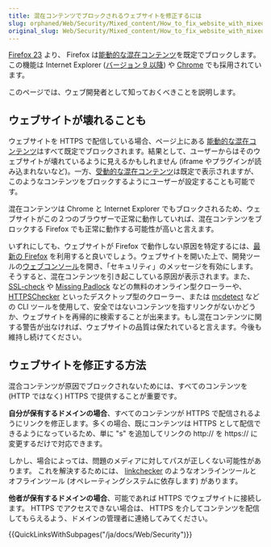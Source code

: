 ```yaml
---
title: 混在コンテンツでブロックされるウェブサイトを修正するには
slug: orphaned/Web/Security/Mixed_content/How_to_fix_website_with_mixed_content
original_slug: Web/Security/Mixed_content/How_to_fix_website_with_mixed_content
---
```


[Firefox 23](/ja/docs/Mozilla/Firefox/Releases/23) より、 Firefox は[能動的な混在コンテンツ](/ja/docs/Security/MixedContent#Mixed_active_content)を既定でブロックします。この機能は Internet Explorer ([バージョン 9 以降](http://blogs.msdn.com/b/ie/archive/2011/06/23/internet-explorer-9-security-part-4-protecting-consumers-from-malicious-mixed-content.aspx)) や [Chrome](https://security.googleblog.com/2011/06/trying-to-end-mixed-scripting.html?m=1) でも採用されています。

このページでは、ウェブ開発者として知っておくべきことを説明します。

## ウェブサイトが壊れることも

ウェブサイトを HTTPS で配信している場合、ページ上にある [能動的な混在コンテンツ](/ja/docs/Security/MixedContent#Mixed_active_content)はすべて既定でブロックされます。結果として、ユーザーからはそのウェブサイトが壊れているように見えるかもしれません (iframe やプラグインが読み込まれないなど)。一方、[受動的な混在コンテンツ](/ja/docs/Security/MixedContent#Mixed_passive.2Fdisplay_content)は既定で表示されますが、このようなコンテンツをブロックするようにユーザーが設定することも可能です。

混在コンテンツは Chrome と Internet Explorer でもブロックされるため、ウェブサイトがこの２つのブラウザーで正常に動作していれば、混在コンテンツをブロックする Firefox でも正常に動作する可能性が高いと言えます。

いずれにしても、ウェブサイトが Firefox で動作しない原因を特定するには、[最新の Firefox](https://www.mozilla.org/ja/firefox) を利用すると良いでしょう。ウェブサイトを開いた上で、開発ツールの[ウェブコンソール](/ja/docs/Tools/Web_Console)を開き、「セキュリティ」のメッセージを有効にします。そうすると、混在コンテンツを引き起こしている原因が表示されます。また、 [SSL-check](http://www.jitbit.com/sslcheck/) や [Missing Padlock](https://www.missingpadlock.com) などの無料のオンライン型クローラーや、 [HTTPSChecker](https://httpschecker.net/how-it-works) といったデスクトップ型のクローラー、または [mcdetect](https://github.com/agis/mcdetect) などの CLI ツールを使用して、安全ではないコンテンツを指すリンクがないかどうか、ウェブサイトを再帰的に検索することが出来ます。もし混在コンテンツに関する警告が出なければ、ウェブサイトの品質は保たれていると言えます。今後も維持し続けてください。

## ウェブサイトを修正する方法

混合コンテンツが原因でブロックされないためには、すべてのコンテンツを (HTTP ではなく) HTTPS で提供することが重要です。

**自分が保有するドメインの場合**、すべてのコンテンツが HTTPS で配信されるようにリンクを修正します。多くの場合、既にコンテンツは HTTPS として配信できるようになっているため、単に "s" を追加してリンクの http\:// を https\:// に変更するだけで対応できます。

しかし、場合によっては、問題のメディアに対してパスが正しくない可能性があります。 これを解決するためには、 [linkchecker](https://linkchecker.github.io/linkchecker/) のようなオンラインツールとオフラインツール (オペレーティングシステムに依存します) があります。

**他者が保有するドメインの場合**、可能であれば HTTPS でウェブサイトに接続します。 HTTPS でアクセスできない場合は、 HTTPS を介してコンテンツを配信してもらえるよう、ドメインの管理者に連絡してみてください。

{{QuickLinksWithSubpages("/ja/docs/Web/Security")}}
